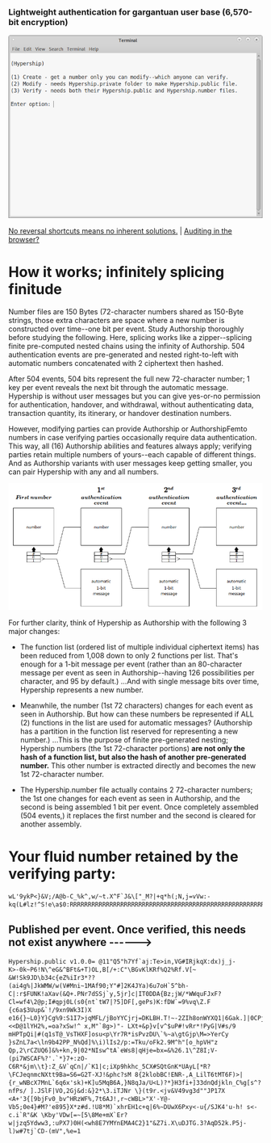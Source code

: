 <!---
Hyperspeed Authorship variant using 1.2kB
disposable public files for user authentication.
-->



### Lightweight authentication for gargantuan user base (6,570-bit encryption)

<p align="center">
  <img src="https://github.com/compromise-evident/Hypership/blob/main/Other/Terminal.png">
</p>

[No reversal shortcuts means no inherent solutions.](https://github.com/compromise-evident/Hypership/blob/main/Other/Perfect%20secrecy%20and%20P!%3DNP%20proof.pdf) | [Auditing in the browser?](https://coliru.stacked-crooked.com/a/2acdb286657e1dda)



# How it works; infinitely splicing finitude

Number files are 150 Bytes (72-character numbers shared as 150-Byte strings, those extra characters are space where a new number is constructed over time--one bit per event. Study Authorship thoroughly before studying the following. Here, splicing works like a zipper--splicing finite pre-computed nested chains using the infinity of Authorship. 504 authentication events are pre-generated and nested right-to-left with automatic numbers concatenated with 2 ciphertext then hashed. <br/>

After 504 events, 504 bits represent the full new 72-character number; 1 key per event reveals the next bit through the automatic message. Hypership is without user messages but you can give yes-or-no permission for authentication, handover, and withdrawal, without authenticating data, transaction quantity, its itinerary, or handover destination numbers. <br/>

However, modifying parties can provide Authorship or AuthorshipFemto numbers in case verifying parties occasionally require data authentication. This way, all (16) Authorship abilities and features always apply; verifying parties retain multiple numbers of yours--each capable of different things. And as Authorship variants with user messages keep getting smaller, you can pair Hypership with any and all numbers.

<p align="center">
  <img src="https://github.com/compromise-evident/Hypership/blob/main/Other/Main%20documentation%20image.png">
</p>

For further clarity, think of Hypership as Authorship with the following 3 major changes:
* The function list (ordered list of multiple individual ciphertext items) has been reduced from 1,008 down to only 2 functions per list. That's enough for a 1-bit message per event (rather than an 80-character message per event as seen in Authorship--having 126 possibilities per character, and 95 by default.) ...And with single message bits over time, Hypership represents a new number. <br/>

* Meanwhile, the number (1st 72 characters) changes for each event as seen in Authorship. But how can these numbers be represented if ALL (2) functions in the list are used for automatic messages? (Authorship has a partition in the function list reserved for representing a new number.) ...This is the purpose of finite pre-generated nesting; Hypership numbers (the 1st 72-character portions) **are not only the hash of a function list, but also the hash of another pre-generated number.** This other number is extracted directly and becomes the new 1st 72-character number. <br/>

* The Hypership.number file actually contains 2 72-character numbers; the 1st one changes for each event as seen in Authorship, and the second is being assembled 1 bit per event. Once completely assembled (504 events,) it replaces the first number and the second is cleared for another assembly.



# Your fluid number retained by the verifying party:

```text
wL'9ykP<}&V;/A@b-C_%k^,w/~t.X^F`J&\["_M?|+q*h(;N,j=vVw:-kq(L#lz!^S!e\a$0:RRRRRRRRRRRRRRRRRRRRRRRRRRRRRRRRRRRRRRRRRRRRRRRRRRRRRRRRRRRRRRRRRRRRRRRMMMMMM
```

## Published per event. Once verified, this needs not exist anywhere ------>

```text
Hypership.public v1.0.0= @11"Q5"h7Yf`aj:Te>in,VG#IRjkqX:dx)j_j-K>-0k~P6!N\^eG&^BFt&+T)OL,B[/+:C"\BGvKlKRf%Q2%Rf.V[~ &W!Sk9JD\b34c{eZ%iIr3*??(ai4g%|JkWMW/w(V#Mni~1MAf90;Y"#]2K4JYa)6u7oH`5^bh-C|:r$FUNK!aXav(&Q+.PNr7dSSj`y,5jr]c|IT0DDA{Bz;jW/*WWquFJxF?Cl=wf4\2@p;I#qpj0L(s0{nt`tW7|?5]DF[,gePs)K:fDW`=9%vq\Z.F {c6a$3Uup&`!/9xn9Wk3I)X e16{}~L0}Y}Cg%9:S1I7>jqMFL/jBoYYCjrj=DKLBH.T!~-2ZIh8onWYXQ1|6Gak.]|0CPjIG=UHTAm7WXqe[JX,F,3ZK<N7]@<AJPElm([mkOekW])hB&<<D@1lYH2%,=oa?xSw!^ x,M"`8g>)"- LXt+&p}v[v^$uP#!vRr*!PyG|V#s/9 mHPTpQi|#(q1sT@_VsTHXF]osu<p\Yr7R*isPvzDU\`%~a\gtGjp\M=>YerCy }sZnL7a<\ln9b42PP_N%Qd]%\i)lIs2/p:=Tku/oFk2.9M^h"[o_hpVH"z Qp,2\rCZUQ6]&%+kn,9|02*NIsw^tA`eWs8|qHje=bx=&%26.1\^Z8I;V-(pi7WSCAF%?'.`*}7+:zO-C6R*&jm\\t}:Z_&V`qCn|/`K1|c;iXp9hkhc_5CX#SQtGnK*UAyL[*R?\FCJeqnmcNXtt9Ba=S6=G2T-XJ!&phc?sM 8{2klobBC!ENR-,A_LilT6tMT6F)>|{r_wNBcX7MnL`6q6x'sk)+K]u5MqB6A,}N8qJa/U<L)?*}H3fi+]33dnQdjkln_C%g[s^?nfPs/ ].JSlF|VO,2Gj&d:&}2*\3.iTJNr \}(t9r.<jv&V49vg3d""JP17X <A+'3{[9bjFv0_bv^HRzWF%,7t6AJ!,r~cWBL>"X'-Y@-Vb5;0e4}#M?'e895}X*z#d.!U8*M)`xhrEH1c+q|6%~DUwX6Pxy<-u{/SJK4'u-h! s<-c.i`R"&K \Kby'VDw[=~[5\8Me+mX`Er?w|jzq5Ydww3,:uPX7)0H(<wh8E7YMYnEMA4C2}1"&Z7i.X\uDJTG.3?AqD52k.P5j-l)w#7tj`CD-(mV",%e=1
```
